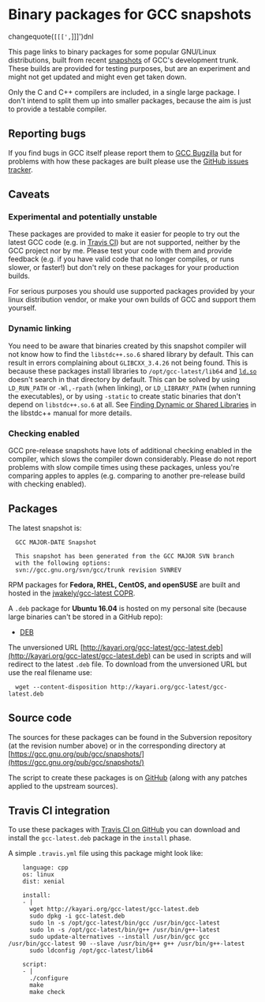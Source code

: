 # Binary packages for GCC snapshots

changequote(`[[[',`]]]')dnl

This page links to binary packages for some popular GNU/Linux distributions,
built from recent [snapshots](https://gcc.gnu.org/snapshots.html)
of GCC's development trunk.
These builds are provided for testing purposes,
but are an experiment and might not get updated
and might even get taken down.

Only the C and C++ compilers are included, in a single large package.
I don't intend to split them up into smaller packages,
because the aim is just to provide a testable compiler.

## Reporting bugs

If you find bugs in GCC itself please report them to
[GCC Bugzilla](https://gcc.gnu.org/bugs)
but for problems with how these packages are built
please use the
[GitHub issues tracker](https://github.com/jwakely/pkg-gcc-latest/issues).

## Caveats

### Experimental and potentially unstable

These packages are provided to make it easier for people to try out
the latest GCC code (e.g. in [Travis CI](#travis)) but are not supported,
neither by the GCC project nor by me.
Please test your code with them and provide feedback
(e.g. if you have valid code that no longer compiles,
or runs slower, or faster!)
but don't rely on these packages for your production builds.

For serious purposes you should use supported packages
provided by your linux distribution vendor,
or make your own builds of GCC and support them yourself.


### Dynamic linking

You need to be aware that binaries created by this snapshot compiler
will not know how to find the `libstdc++.so.6` shared library by default.
This can result in errors complaining about `GLIBCXX_3.4.26` not being found.
This is because these packages install libraries to `/opt/gcc-latest/lib64`
and [`ld.so`](http://man7.org/linux/man-pages/man8/ld.so.8.html)
doesn't search in that directory by default.
This can be solved by using `LD_RUN_PATH` or `-Wl,-rpath` (when linking),
or `LD_LIBRARY_PATH` (when running the executables),
or by using `-static` to create static binaries that don't depend on
`libstdc++.so.6` at all.
See [Finding Dynamic or Shared Libraries](https://gcc.gnu.org/onlinedocs/libstdc++/manual/using_dynamic_or_shared.html#manual.intro.using.linkage.dynamic)
in the libstdc++ manual for more details.

### Checking enabled

GCC pre-release snapshots have lots of additional checking enabled
in the compiler, which slows the compiler down considerably.
Please do not report problems with slow compile times using these packages,
unless you're comparing apples to apples
(e.g. comparing to another pre-release build with checking enabled).

## Packages

The latest snapshot is:

      GCC MAJOR-DATE Snapshot

      This snapshot has been generated from the GCC MAJOR SVN branch
      with the following options:
      svn://gcc.gnu.org/svn/gcc/trunk revision SVNREV

RPM packages for **Fedora, RHEL, CentOS, and openSUSE**
are built and hosted in the
[jwakely/gcc-latest COPR](https://copr.fedorainfracloud.org/coprs/jwakely/gcc-latest/).

A `.deb` package for **Ubuntu 16.04** is hosted on my personal site
(because large binaries can't be stored in a GitHub repo):

- [DEB](http://kayari.org/gcc-latest/DEB)

The unversioned URL [http://kayari.org/gcc-latest/gcc-latest.deb](http://kayari.org/gcc-latest/gcc-latest.deb)
can be used in scripts and will redirect to the latest `.deb` file.
To download from the unversioned URL but use the real filename use:

      wget --content-disposition http://kayari.org/gcc-latest/gcc-latest.deb

## Source code

The sources for these packages can be found in the Subversion repository
(at the revision number above) or in the corresponding directory at
[https://gcc.gnu.org/pub/gcc/snapshots/](https://gcc.gnu.org/pub/gcc/snapshots/)

The script to create these packages
is on [GitHub](https://github.com/jwakely/pkg-gcc-latest)
(along with any patches applied to the upstream sources).

## Travis CI integration
<a id="travis">

To use these packages with
[Travis CI on GitHub](https://docs.travis-ci.com/user/tutorial/)
you can download and install the `gcc-latest.deb` package
in the `install` phase.

A simple `.travis.yml` file using this package might look like:

        language: cpp
        os: linux
        dist: xenial

        install:
        - |
          wget http://kayari.org/gcc-latest/gcc-latest.deb
          sudo dpkg -i gcc-latest.deb
          sudo ln -s /opt/gcc-latest/bin/gcc /usr/bin/gcc-latest
          sudo ln -s /opt/gcc-latest/bin/g++ /usr/bin/g++-latest
          sudo update-alternatives --install /usr/bin/gcc gcc /usr/bin/gcc-latest 90 --slave /usr/bin/g++ g++ /usr/bin/g++-latest
          sudo ldconfig /opt/gcc-latest/lib64

        script:
        - |
          ./configure
          make
          make check

